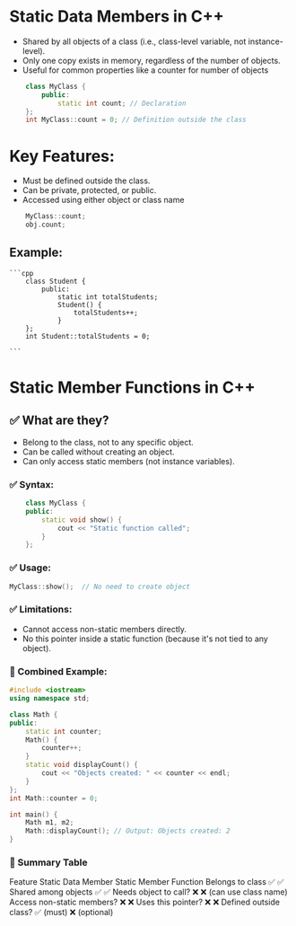 # Static Data Members in C++

- Shared by all objects of a class (i.e., class-level variable, not instance-level).
- Only one copy exists in memory, regardless of the number of objects.
- Useful for common properties like a counter for number of objects

```cpp
    class MyClass {
        public:
            static int count; // Declaration
    };
    int MyClass::count = 0; // Definition outside the class

```

# Key Features:
 - Must be defined outside the class.
 - Can be private, protected, or public.
 - Accessed using either object or class name

```cpp
    MyClass::count;
    obj.count;
```

## Example:
    ```cpp
        class Student {
            public:
                static int totalStudents;
                Student() {
                    totalStudents++;
                }
        };
        int Student::totalStudents = 0;

    ```
# Static Member Functions in C++

## ✅ What are they?
- Belong to the class, not to any specific object.
- Can be called without creating an object.
- Can only access static members (not instance variables).

### ✅ Syntax:
```cpp
    class MyClass {
    public:
        static void show() {
            cout << "Static function called";
        }
    };
```
### ✅ Usage:

```cpp
MyClass::show();  // No need to create object
```
### ✅ Limitations:
- Cannot access non-static members directly.
- No this pointer inside a static function (because it's not tied to any object).

### 🔹 Combined Example:
```cpp
#include <iostream>
using namespace std;

class Math {
public:
    static int counter;
    Math() {
        counter++;
    }
    static void displayCount() {
        cout << "Objects created: " << counter << endl;
    }
};
int Math::counter = 0;

int main() {
    Math m1, m2;
    Math::displayCount(); // Output: Objects created: 2
}
```
### 🔹 Summary Table
Feature                     	Static Data Member	Static Member Function
Belongs to class	                        ✅	            ✅
Shared among objects	                    ✅	            ✅
Needs object to call?	                    ❌	            ❌ (can use class name)
Access non-static members?	                ❌	            ❌
Uses this pointer?	                        ❌	            ❌
Defined outside class?	                    ✅ (must)	    ❌ (optional)










